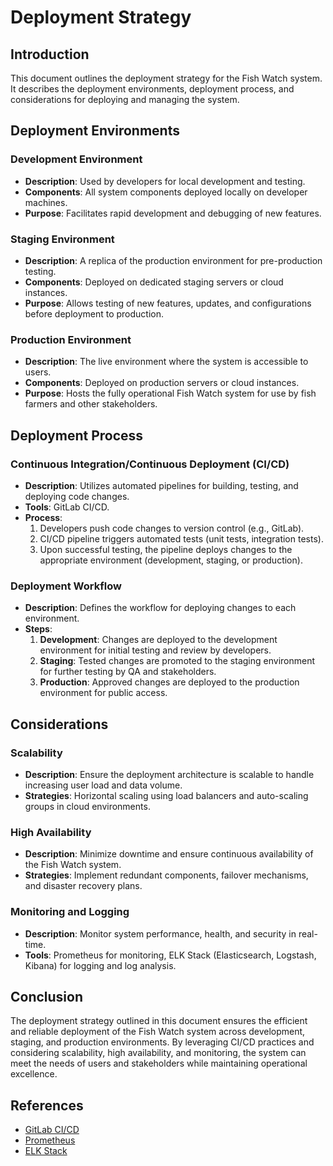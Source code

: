 # Deployment Strategy

## Introduction

This document outlines the deployment strategy for the Fish Watch system. It describes the deployment environments, deployment process, and considerations for deploying and managing the system.

## Deployment Environments

### Development Environment

- **Description**: Used by developers for local development and testing.
- **Components**: All system components deployed locally on developer machines.
- **Purpose**: Facilitates rapid development and debugging of new features.

### Staging Environment

- **Description**: A replica of the production environment for pre-production testing.
- **Components**: Deployed on dedicated staging servers or cloud instances.
- **Purpose**: Allows testing of new features, updates, and configurations before deployment to production.

### Production Environment

- **Description**: The live environment where the system is accessible to users.
- **Components**: Deployed on production servers or cloud instances.
- **Purpose**: Hosts the fully operational Fish Watch system for use by fish farmers and other stakeholders.

## Deployment Process

### Continuous Integration/Continuous Deployment (CI/CD)

- **Description**: Utilizes automated pipelines for building, testing, and deploying code changes.
- **Tools**: GitLab CI/CD.
- **Process**:
  1. Developers push code changes to version control (e.g., GitLab).
  2. CI/CD pipeline triggers automated tests (unit tests, integration tests).
  3. Upon successful testing, the pipeline deploys changes to the appropriate environment (development, staging, or production).

### Deployment Workflow

- **Description**: Defines the workflow for deploying changes to each environment.
- **Steps**:
  1. **Development**: Changes are deployed to the development environment for initial testing and review by developers.
  2. **Staging**: Tested changes are promoted to the staging environment for further testing by QA and stakeholders.
  3. **Production**: Approved changes are deployed to the production environment for public access.

## Considerations

### Scalability

- **Description**: Ensure the deployment architecture is scalable to handle increasing user load and data volume.
- **Strategies**: Horizontal scaling using load balancers and auto-scaling groups in cloud environments.

### High Availability

- **Description**: Minimize downtime and ensure continuous availability of the Fish Watch system.
- **Strategies**: Implement redundant components, failover mechanisms, and disaster recovery plans.

### Monitoring and Logging

- **Description**: Monitor system performance, health, and security in real-time.
- **Tools**: Prometheus for monitoring, ELK Stack (Elasticsearch, Logstash, Kibana) for logging and log analysis.

## Conclusion

The deployment strategy outlined in this document ensures the efficient and reliable deployment of the Fish Watch system across development, staging, and production environments. By leveraging CI/CD practices and considering scalability, high availability, and monitoring, the system can meet the needs of users and stakeholders while maintaining operational excellence.

## References

- [GitLab CI/CD](https://docs.gitlab.com/ee/ci/)
- [Prometheus](https://prometheus.io/)
- [ELK Stack](https://www.elastic.co/elk-stack)
